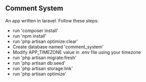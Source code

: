 ## Comment System

An app written in laravel. Follow these steps:

- run 'composer install'
- run 'npm install'
- run 'php artisan optimize:clear'
- Create database named 'comment_system'
- Modify APP_TIMEZONE value in .env file using your timezone
- run 'php artisan migrate:fresh'
- run 'php artisan db:seed'
- run 'php artisan storage:link'
- run 'php artisan optimize'
